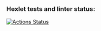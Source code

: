 ### Hexlet tests and linter status:
[![Actions Status](https://github.com/selfmotivation/frontend-project-lvl1/workflows/hexlet-check/badge.svg)](https://github.com/selfmotivation/frontend-project-lvl1/actions)